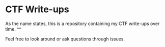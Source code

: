# CTF Write-ups

As the name states, this is a repository containing my CTF write-ups over time. ^^

Feel free to look around or ask questions through issues.

